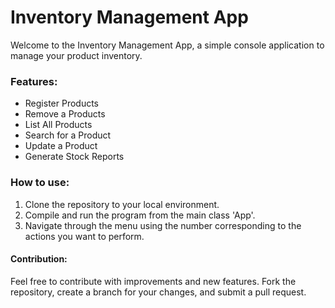 # Inventory Management App

Welcome to the Inventory Management App, a simple console application to manage your product inventory. 

### Features:
- Register Products
- Remove a Products
- List All Products
- Search for a Product
- Update a Product
- Generate Stock Reports

### How to use:

1. Clone the repository to your local environment.
2. Compile and run the program from the main class 'App'.
3. Navigate through the menu using the number corresponding to the actions you want to perform.

#### Contribution: 
Feel free to contribute with improvements and new features. Fork the repository, create a branch for your changes, and submit a pull request.
